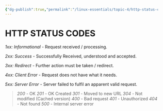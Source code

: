 ```yaml
---
{"dg-publish":true,"permalink":"/linux-essentials/topic-4/http-status-codes/"}
---
```


# HTTP STATUS CODES
_1xx: Informational_ - Request received / processing.

_2xx: Success_ - Successfully Received, understood and accepted.

_3xx: Redirect_ - Further action must be taken / redirect.

_4xx: Client Error_ - Request does not have what it needs.

_5xx: Server Error_ - Server failed to fulfil an apparent valid request.

>_200_ - OK
>_201_  - OK Created
>_301_ - Moved to new URL
>_304_ - Not modified (Cached version)
>_400_ - Bad request
>_401_ - Unauthorized
>_404_ - Not found
>_500_ - Internal server error

